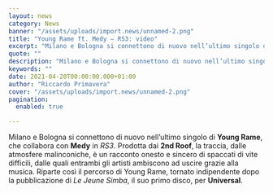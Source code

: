 ```yaml
---
layout: news
category: News
banner: "/assets/uploads/import.news/unnamed-2.png"
title: "Young Rame ft. Medy – RS3: video"
excerpt: "Milano e Bologna si connettono di nuovo nell’ultimo singolo di Young Rame, che collabora con Medy in RS3. Prodotta dai 2nd Roof, la traccia, dalle atmosfere malinconiche, è un racconto onesto e sincero di spaccati di vite difficili, dalle quali entrambi gli artisti ambiscono ad uscire grazie alla musica. Riparte così il percorso di Young [&hellip"
quote: ""
description: "Milano e Bologna si connettono di nuovo nell’ultimo singolo di Young Rame, che collabora con Medy in RS3. Prodotta dai 2nd Roof, la traccia, dalle atmosfere malinconiche, è un racconto onesto e sincero di spaccati di vite difficili, dalle quali entrambi gli artisti ambiscono ad uscire grazie alla musica. Riparte così il percorso di Young [&hellip"
keywords: ""
date: 2021-04-20T00:00:00.000+01:00
author: "Riccardo Primavera"
cover: "/assets/uploads/import.news/unnamed-2.png"
pagination:
  enabled: true

---
```


Milano e Bologna si connettono di nuovo nell’ultimo singolo di **Young Rame**, che collabora con **Medy** in _RS3_. Prodotta dai **2nd Roof**, la traccia, dalle atmosfere malinconiche, è un racconto onesto e sincero di spaccati di vite difficili, dalle quali entrambi gli artisti ambiscono ad uscire grazie alla musica. Riparte così il percorso di Young Rame, tornato indipendente dopo la pubblicazione di _Le Jeune Simba_, il suo primo disco, per **Universal**.